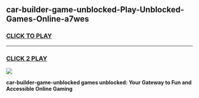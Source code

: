 
## car-builder-game-unblocked-Play-Unblocked-Games-Online-a7wes
<h3>
<a href="https://premium76.site?title=car-builder-game-unblocked&ref=25A">CLICK TO PLAY</a></h3>
<hr>

<h3>
<a href="https://premium76.site?title=car-builder-game-unblocked&ref=25A">CLICK 2 PLAY</a>
  
</h3>

<a href="https://premium76.site?title=car-builder-game-unblocked&ref=25A"><img src="https://clearcache.store/games.png"></a>


**car-builder-game-unblocked games unblocked: Your Gateway to Fun and Accessible Online Gaming**

